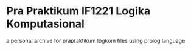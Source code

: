 # Pra Praktikum IF1221 Logika Komputasional
a personal archive for prapraktikum logkom files using prolog language
